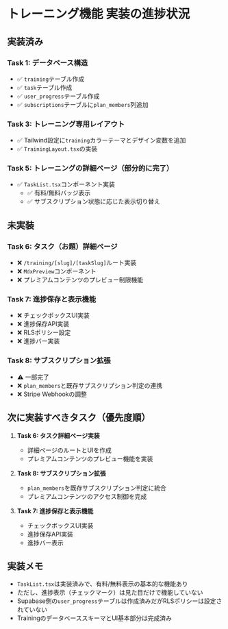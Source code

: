 
# トレーニング機能 実装の進捗状況

## 実装済み

### Task 1: データベース構造
- ✅ `training`テーブル作成
- ✅ `task`テーブル作成
- ✅ `user_progress`テーブル作成
- ✅ `subscriptions`テーブルに`plan_members`列追加

### Task 3: トレーニング専用レイアウト
- ✅ Tailwind設定に`training`カラーテーマとデザイン変数を追加
- ✅ `TrainingLayout.tsx`の実装

### Task 5: トレーニングの詳細ページ（部分的に完了）
- ✅ `TaskList.tsx`コンポーネント実装
  - ✅ 有料/無料バッジ表示
  - ✅ サブスクリプション状態に応じた表示切り替え

## 未実装

### Task 6: タスク（お題）詳細ページ
- ❌ `/training/[slug]/[taskSlug]`ルート実装
- ❌ `MdxPreview`コンポーネント
- ❌ プレミアムコンテンツのプレビュー制限機能

### Task 7: 進捗保存と表示機能
- ❌ チェックボックスUI実装
- ❌ 進捗保存API実装
- ❌ RLSポリシー設定
- ❌ 進捗バー実装

### Task 8: サブスクリプション拡張
- ⚠️ 一部完了
- ❌ `plan_members`と既存サブスクリプション判定の連携
- ❌ Stripe Webhookの調整

## 次に実装すべきタスク（優先度順）

1. **Task 6: タスク詳細ページ実装**
   - 詳細ページのルートとUIを作成
   - プレミアムコンテンツのプレビュー機能を実装

2. **Task 8: サブスクリプション拡張**
   - `plan_members`を既存サブスクリプション判定に統合
   - プレミアムコンテンツのアクセス制御を完成

3. **Task 7: 進捗保存と表示機能**
   - チェックボックスUI実装
   - 進捗保存API実装
   - 進捗バー表示

## 実装メモ

- `TaskList.tsx`は実装済みで、有料/無料表示の基本的な機能あり
- ただし、進捗表示（チェックマーク）は見た目だけで機能していない
- Supabase側の`user_progress`テーブルは作成済みだがRLSポリシーは設定されていない
- TrainingのデータベーススキーマとUI基本部分は完成済み
